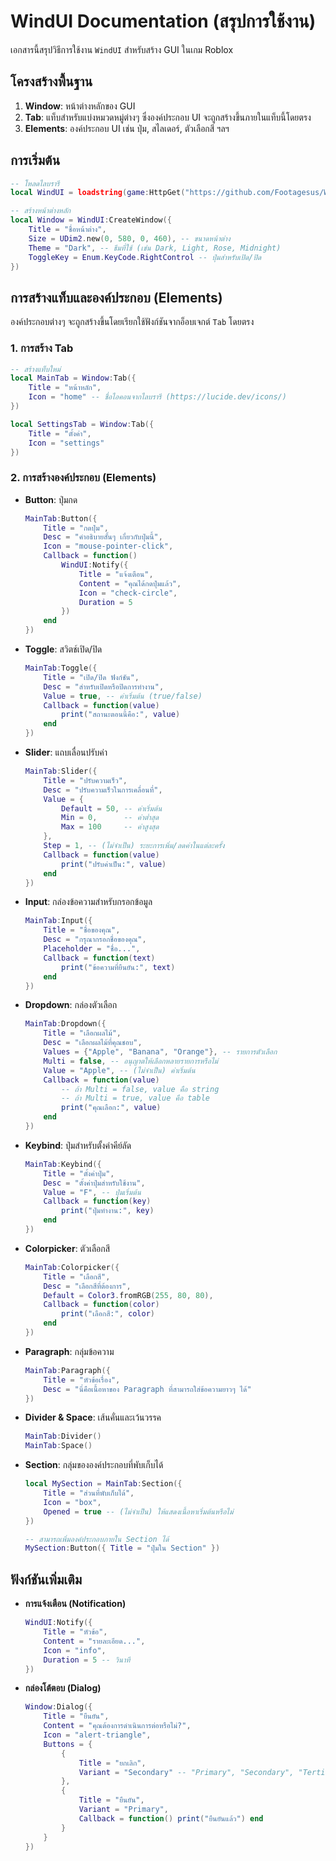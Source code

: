 # WindUI Documentation (สรุปการใช้งาน)

เอกสารนี้สรุปวิธีการใช้งาน `WindUI` สำหรับสร้าง GUI ในเกม Roblox

## โครงสร้างพื้นฐาน

1.  **Window**: หน้าต่างหลักของ GUI
2.  **Tab**: แท็บสำหรับแบ่งหมวดหมู่ต่างๆ ซึ่งองค์ประกอบ UI จะถูกสร้างขึ้นภายในแท็บนี้โดยตรง
3.  **Elements**: องค์ประกอบ UI เช่น ปุ่ม, สไลเดอร์, ตัวเลือกสี ฯลฯ

## การเริ่มต้น

```lua
-- โหลดไลบรารี
local WindUI = loadstring(game:HttpGet("https://github.com/Footagesus/WindUI/releases/latest/download/main.lua"))()

-- สร้างหน้าต่างหลัก
local Window = WindUI:CreateWindow({
    Title = "ชื่อหน้าต่าง",
    Size = UDim2.new(0, 580, 0, 460), -- ขนาดหน้าต่าง
    Theme = "Dark", -- ธีมที่ใช้ (เช่น Dark, Light, Rose, Midnight)
    ToggleKey = Enum.KeyCode.RightControl -- ปุ่มสำหรับเปิด/ปิด
})
```

## การสร้างแท็บและองค์ประกอบ (Elements)

องค์ประกอบต่างๆ จะถูกสร้างขึ้นโดยเรียกใช้ฟังก์ชันจากอ็อบเจกต์ `Tab` โดยตรง

### 1. การสร้าง Tab

```lua
-- สร้างแท็บใหม่
local MainTab = Window:Tab({
    Title = "หน้าหลัก",
    Icon = "home" -- ชื่อไอคอนจากไลบรารี (https://lucide.dev/icons/)
})

local SettingsTab = Window:Tab({
    Title = "ตั้งค่า",
    Icon = "settings"
})
```

### 2. การสร้างองค์ประกอบ (Elements)

-   **Button**: ปุ่มกด
    ```lua
    MainTab:Button({
        Title = "กดปุ่ม",
        Desc = "คำอธิบายสั้นๆ เกี่ยวกับปุ่มนี้",
        Icon = "mouse-pointer-click",
        Callback = function()
            WindUI:Notify({
                Title = "แจ้งเตือน",
                Content = "คุณได้กดปุ่มแล้ว",
                Icon = "check-circle",
                Duration = 5
            })
        end
    })
    ```
-   **Toggle**: สวิตช์เปิด/ปิด
    ```lua
    MainTab:Toggle({
        Title = "เปิด/ปิด ฟังก์ชัน",
        Desc = "สำหรับเปิดหรือปิดการทำงาน",
        Value = true, -- ค่าเริ่มต้น (true/false)
        Callback = function(value)
            print("สถานะตอนนี้คือ:", value)
        end
    })
    ```
-   **Slider**: แถบเลื่อนปรับค่า
    ```lua
    MainTab:Slider({
        Title = "ปรับความเร็ว",
        Desc = "ปรับความเร็วในการเคลื่อนที่",
        Value = {
            Default = 50, -- ค่าเริ่มต้น
            Min = 0,      -- ค่าต่ำสุด
            Max = 100     -- ค่าสูงสุด
        },
        Step = 1, -- (ไม่จำเป็น) ระยะการเพิ่ม/ลดค่าในแต่ละครั้ง
        Callback = function(value)
            print("ปรับค่าเป็น:", value)
        end
    })
    ```
-   **Input**: กล่องข้อความสำหรับกรอกข้อมูล
    ```lua
    MainTab:Input({
        Title = "ชื่อของคุณ",
        Desc = "กรุณากรอกชื่อของคุณ",
        Placeholder = "ชื่อ...",
        Callback = function(text)
            print("ข้อความที่ยืนยัน:", text)
        end
    })
    ```
-   **Dropdown**: กล่องตัวเลือก
    ```lua
    MainTab:Dropdown({
        Title = "เลือกผลไม้",
        Desc = "เลือกผลไม้ที่คุณชอบ",
        Values = {"Apple", "Banana", "Orange"}, -- รายการตัวเลือก
        Multi = false, -- อนุญาตให้เลือกหลายรายการหรือไม่
        Value = "Apple", -- (ไม่จำเป็น) ค่าเริ่มต้น
        Callback = function(value)
            -- ถ้า Multi = false, value คือ string
            -- ถ้า Multi = true, value คือ table
            print("คุณเลือก:", value)
        end
    })
    ```
-   **Keybind**: ปุ่มสำหรับตั้งค่าคีย์ลัด
    ```lua
    MainTab:Keybind({
        Title = "ตั้งค่าปุ่ม",
        Desc = "ตั้งค่าปุ่มสำหรับใช้งาน",
        Value = "F", -- ปุ่มเริ่มต้น
        Callback = function(key)
            print("ปุ่มทำงาน:", key)
        end
    })
    ```
-   **Colorpicker**: ตัวเลือกสี
    ```lua
    MainTab:Colorpicker({
        Title = "เลือกสี",
        Desc = "เลือกสีที่ต้องการ",
        Default = Color3.fromRGB(255, 80, 80),
        Callback = function(color)
            print("เลือกสี:", color)
        end
    })
    ```
-   **Paragraph**: กลุ่มข้อความ
    ```lua
    MainTab:Paragraph({
        Title = "หัวข้อเรื่อง",
        Desc = "นี่คือเนื้อหาของ Paragraph ที่สามารถใส่ข้อความยาวๆ ได้"
    })
    ```
-   **Divider & Space**: เส้นคั่นและเว้นวรรค
    ```lua
    MainTab:Divider()
    MainTab:Space()
    ```
-   **Section**: กลุ่มขององค์ประกอบที่พับเก็บได้
    ```lua
    local MySection = MainTab:Section({
        Title = "ส่วนที่พับเก็บได้",
        Icon = "box",
        Opened = true -- (ไม่จำเป็น) ให้แสดงเนื้อหาเริ่มต้นหรือไม่
    })
    
    -- สามารถเพิ่มองค์ประกอบภายใน Section ได้
    MySection:Button({ Title = "ปุ่มใน Section" })
    ```

## ฟังก์ชันเพิ่มเติม

-   **การแจ้งเตือน (Notification)**
    ```lua
    WindUI:Notify({
        Title = "หัวข้อ",
        Content = "รายละเอียด...",
        Icon = "info",
        Duration = 5 -- วินาที
    })
    ```
-   **กล่องโต้ตอบ (Dialog)**
    ```lua
    Window:Dialog({
        Title = "ยืนยัน",
        Content = "คุณต้องการดำเนินการต่อหรือไม่?",
        Icon = "alert-triangle",
        Buttons = {
            {
                Title = "ยกเลิก",
                Variant = "Secondary" -- "Primary", "Secondary", "Tertiary"
            },
            {
                Title = "ยืนยัน",
                Variant = "Primary",
                Callback = function() print("ยืนยันแล้ว") end
            }
        }
    })
    ```